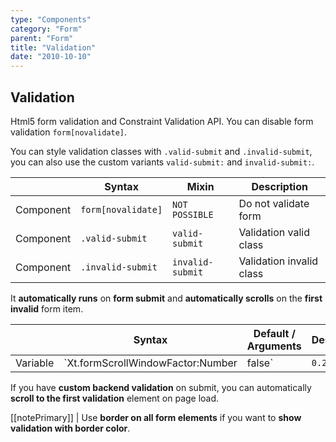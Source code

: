 ```yaml
---
type: "Components"
category: "Form"
parent: "Form"
title: "Validation"
date: "2010-10-10"
---
```


## Validation

Html5 form validation and Constraint Validation API. You can disable form validation `form[novalidate]`.

You can style validation classes with `.valid-submit` and `.invalid-submit`, you can also use the custom variants `valid-submit:` and `invalid-submit:`.

<div class="xt-overflow-sub overflow-y-hidden overflow-x-scroll my-5 xt-my-auto w-full">

|                      | Syntax                          | Mixin            | Description                   |
| ----------------------- | ----------------------------------------- | -----------------------------| ----------------------------- |
| Component                  | `form[novalidate]`                     | `NOT POSSIBLE`                | Do not validate form            |
| Component                  | `.valid-submit`                     | `valid-submit`                | Validation valid class            |
| Component                  | `.invalid-submit`                     | `invalid-submit`                | Validation invalid class            |

</div>

It **automatically runs** on **form submit** and **automatically scrolls** on the **first invalid** form item.

<div class="xt-overflow-sub overflow-y-hidden overflow-x-scroll my-5 xt-my-auto w-full">

|                         | Syntax                                    | Default / Arguments                       | Description                   |
| ----------------------- | ----------------------------------------- | ----------------------------- | ----------------------------- |
| Variable                  | `Xt.formScrollWindowFactor:Number|false`              | `0.2`        | A number from `0` to `1` of the **window height factor to scroll to** on validation              |

</div>

If you have **custom backend validation** on submit, you can automatically **scroll to the first validation** element on page load.

[[notePrimary]]
| Use **border on all form elements** if you want to **show validation with border color**.

<demo>
  <div class="gatsby_demo_item" data-iframe="demos/components/form/validation">
  </div>
</demo>
